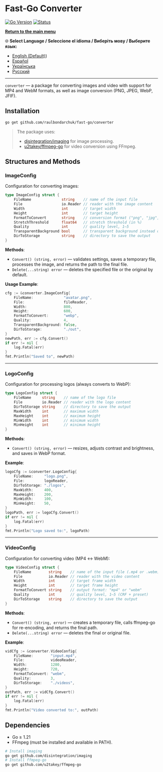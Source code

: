 # Fast-Go Converter
[![Go Version](https://img.shields.io/badge/Go-1.23%2B-blue?logo=go&logoColor=white)](https://go.dev/doc/install) [![Status](https://img.shields.io/badge/Status-Active-brightgreen)](#)

[**Return to the main menu**](https://github.com/raulbondarchuk/fast-go/tree/main)

🌐 **Select Language / Seleccione el idioma / Виберіть мову / Выберите язык:**
- [English (Default)](https://github.com/raulbondarchuk/fast-go/tree/main/converter))
- [Español](README.es.md)
- [Українська](README.ua.md)
- [Русский](README.ru.md)

---

`converter` — a package for converting images and video with support for MP4 and WebM formats, as well as image conversion (PNG, JPEG, WebP, JFIF).

## Installation

```bash
go get github.com/raulbondarchuk/fast-go/converter
```

> The package uses:
>
> - [disintegration/imaging](https://github.com/disintegration/imaging) for image processing.
> - [u2takey/ffmpeg-go](https://github.com/u2takey/ffmpeg-go) for video conversion using FFmpeg.

## Structures and Methods

### ImageConfig

Configuration for converting images:

```go
type ImageConfig struct {
    FileName              string    // name of the input file
    File                  io.Reader // reader with the image content
    Width                 int       // target width
    Height                int       // target height
    FormatToConvert       string    // conversion format ("png", "jpg", "jpeg", "webp", "jfif")
    StretchThreshold      float64   // stretch threshold (in %)
    Quality               int       // quality level, 1–5
    TransparentBackground bool      // transparent background instead of blurred
    DirToStorage          string    // directory to save the output
}
```

**Methods**:

- `Convert() (string, error)` — validates settings, saves a temporary file, processes the image, and returns the path to the final file.
- `Delete(...string) error` — deletes the specified file or the original by default.

**Usage Example**:

```go
cfg := &converter.ImageConfig{
    FileName:              "avatar.png",
    File:                  fileReader,
    Width:                 800,
    Height:                600,
    FormatToConvert:       "webp",
    Quality:               4,
    TransparentBackground: false,
    DirToStorage:          "./out",
}
newPath, err := cfg.Convert()
if err != nil {
    log.Fatal(err)
}
fmt.Println("Saved to", newPath)
```

---

### LogoConfig

Configuration for processing logos (always converts to WebP):

```go
type LogoConfig struct {
    FileName     string    // name of the logo file
    File         io.Reader // reader with the logo content
    DirToStorage string    // directory to save the output
    MaxWidth     int       // maximum width
    MaxHeight    int       // maximum height
    MinWidth     int       // minimum width
    MinHeight    int       // minimum height
}
```

**Methods**:

- `Convert() (string, error)` — resizes, adjusts contrast and brightness, and saves in WebP format.

**Example**:

```go
logoCfg := &converter.LogoConfig{
    FileName:     "logo.png",
    File:         logoReader,
    DirToStorage: "./logos",
    MaxWidth:     400,
    MaxHeight:    200,
    MinWidth:     100,
    MinHeight:    50,
}
logoPath, err := logoCfg.Convert()
if err != nil {
    log.Fatal(err)
}
fmt.Println("Logo saved to:", logoPath)
```

---

### VideoConfig

Configuration for converting video (MP4 ↔ WebM):

```go
type VideoConfig struct {
    FileName        string    // name of the input file (.mp4 or .webm)
    File            io.Reader // reader with the video content
    Width           int       // target frame width
    Height          int       // target frame height
    FormatToConvert string    // output format: "mp4" or "webm"
    Quality         int       // quality level, 1–5 (CRF + preset)
    DirToStorage    string    // directory to save the output
}
```

**Methods**:

- `Convert() (string, error)` — creates a temporary file, calls ffmpeg-go for re-encoding, and returns the final path.
- `Delete(...string) error` — deletes the final or original file.

**Example**:

```go
vidCfg := &converter.VideoConfig{
    FileName:        "input.mp4",
    File:            videoReader,
    Width:           1280,
    Height:          720,
    FormatToConvert: "webm",
    Quality:         3,
    DirToStorage:    "./videos",
}
outPath, err := vidCfg.Convert()
if err != nil {
    log.Fatal(err)
}
fmt.Println("Video converted to:", outPath)
```

## Dependencies

- Go ≥ 1.21
- FFmpeg (must be installed and available in PATH).

```bash
# Install imaging
go get github.com/disintegration/imaging
# Install ffmpeg-go
go get github.com/u2takey/ffmpeg-go
```

